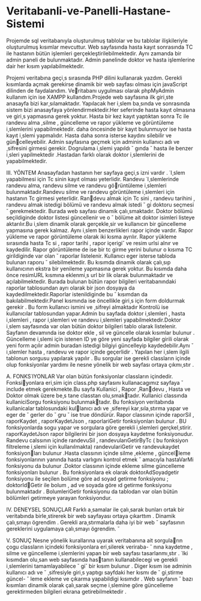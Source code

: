 # Veritabanli-ve-Panelli-Hastane-Sistemi
 Projemde sql veritabanıyla oluşturulmuş tablolar ve bu tablolar ilişkileriyle oluşturulmuş kısımlar mevcuttur. Web sayfasında hasta kayıt sonrasında TC ile hastanın bütün işlemleri gerçekleştirilebilmektedir. Aynı zamanda bir admin paneli de bulunmaktadır. Admin panelinde doktor ve hasta işlemlerine dair her kısım yapılabilmektedir.


Projemi veritabına geçi¸s sırasında PHP dilini kullanarak
yazdım. Gerekli kısımlarda açmak gerekirse dinamik bir web
sayfası olması için javaScript dilinden de faydalandım. Veritabanı uygulması olarak phpMyAdmin kullanım için ise
XAMPP kullandım.Projede web sayfasına ilk giri¸ste anasayfa
bizi kar¸sılamaktadır. Yapılacak her i¸slem ba¸sında ve sonrasında
sistem bizi anasayfaya yönlendirmektedir.Her seferinde hasta
kayıt olmasına ve giri¸s yapmasına gerek yoktur. Hasta bir kez
kayıt yaptıktan sonra Tc ile randevu alma ,silme , güncelleme
ve rapor yükleme ve görüntüleme i¸slemlerini yapabilmektedir.
daha öncesinde bir kayıt bulunmuyor ise hasta kayıt i¸slemi
yapmalıdır. Hasta daha sonra isterse kaydını silebilir ve güncelleyebilir. Admin sayfasına geçmek için adminin kullanıcı
adı ve ¸sifresini girmesi gerekir. Dogrulama i¸slemi yapıldı ˘ gında ˘
hasta ile benzer i¸sleri yapilmektedir .Hastadan farklı olarak
doktor i¸slemlerini de yapabilmektedir.


III. YÖNTEM
Anasayfadan hastanın her sayfaya geçi¸s izni vardır . ˙I¸slem
yapabilmesi için Tc sinin kayıt olması yeterlidir. Randevu
˙I¸slemlerinde randevu alma, randevu silme ve randevu görüntüleme i¸slemleri bulunmaktadır.Randevu silme ve randevu
görüntüleme i¸slemleri için hastanın Tc girmesi yeterlidir. Randevu almak için Tc sini , randevu tarihini , randevu almak
istedigi bölümü ve randevu almak istedi ˘ gi doktoru seçmesi ˘
gerekmektedir. Burada web sayfası dinamik çalı¸smaktadır.
Doktor bölümü seçildiginde doktor listesi güncellenir ve o ˘
bölüme ait doktor isimleri listeye aktarılır.Bu i¸slem dinamik
olarak gerçekle¸sir ve kullanıcın bir güncelleme yapmasına
gerek kalmaz. Aynı i¸slem benzerlikleri rapor içinde vardır.
Rapor yükleme ve rapor görüntüleme olarak iki kısma ayrılır.
Rapor yükleme sırasında hasta Tc si , rapor tarihi , rapor içerigi˘
ve resim urlsi alnır ve kaydedilir. Rapor görüntüleme de ise
bir tc girme yerini bulunur o kısıma TC girildiginde var olan ˘
raporlar listelenir. Kullanıcı eger isterse tabloda bulunan raporu ˘
silebilmektedir. Bu kısımda dinamik olarak çalı¸sıp kullanıcının
ekstra bir yenileme yapmasına gerek yoktur. Bu kısımda
daha önce resimURL kısmına eklenmi¸s url bir lik olarak
bulunmaktadır ve açılabilmektedir. Burada bulunan bütün rapor
bilgileri veritabanındaki raporlar tablosundan ayrı olarak bir
json dosyaya da kaydedilmektedir.Raporlar istenildiginde bu ˘
kısımdan da bakılabilmektedir.Panel kısmında ise öncellikle
giri¸s için form doldurmak gerekir . Bu form kullanıcı ismini
ve ¸sifreyi almaktadır Kontrolü ise kullanıcılar tablosundan
yapar.Admin bu sayfada doktor i¸slemleri , hasta i¸slemleri ,
rapor i¸slemleri ve randevu i¸slemleri yapabilmektedir.Doktor
i¸slem sayfasında var olan bütün doktor bilgileri tablo olarak
listelenir. Sayfanın devamında ise doktor ekle , sil ve güncelle
olarak kısımlar bulunur . Güncelleme i¸slemi için istenen ID
ye göre yeni sayfada bilgiler girili olarak yeni form açılır
admin buradan istedigi bilgiyi güncelleyip kaydedebilir.Aynı ˘
i¸slemler hasta , randevu ve rapor içinde geçerlidir . Yapılan
her i¸slem ilgili tablonun sorgusu yapılarak yapılır . Bu sorgular
ise gerekli classların içinde olup fonksiyonlar yardımı ile nesne
yönelik bir web sayfası ortaya çıkmı¸stır .

A. FONKS˙IYONLAR
Var olan bütün fonksiyonlar classların içindedir. Fonksiyonlara eri¸sim için class.php sayfasını kullanacagımız sayfaya ˘
include etmek gerekmekte.Bu sayfa Kullanici , Rapor ,Randevu , Hasta ve Doktor olmak üzere be¸s tane classtan olu¸smaktadır. Kullanici classında kullaniciSorgu fonksiyonu bulunmaktadır. Bu fonksiyon veritabında kullanicalar tablosundaki kullanıcı adı ve ¸sifereyi kar¸sıla¸stırma yapar ve eger de ˘ gerler do ˘ gru ˘
ise true döndürür. Rapor classının içinde raporSil , raporKaydet
, raporKaydetJson , raporlariGetir fonksiyonları bulunur . BU
fonksiyonlarda sogu yapar ve sorgulara göre gerekli i¸slemleri
gerçkel¸stirir. raporKaydetJson rapor bilgilerini bir json dosyaya
kaydetme fonksiyonudur. Randevu calssının içinde randevuSil
, randevularıGetirByTc ( bu fonksiyon filtreleme i¸slemi için
kullanılmakta) randevulariGetir ve randevukaydet fonksiyonları bulunur .Hasta classının içinde silme ,ekleme , güncelleme fonksiyonlarının yanında hasta varlıgını kontrol etmek ˘
amacıyla hastaVarMi fonksiyonu da bulunur .Doktor classının
içinde ekleme silme güncelleme fonksiyonları bulunur . Bu
fonksiyonlara ek olarak doktorAdSoyadgetir fonksiyonu ile
seçilen bolüme göre ad soyad getirme fonksiyonu ; doktorIdGetir ile bolum , ad ve soyada göre ıd getirme fonksiyonu
bulunmaktadır . BolumleriGetir fonksiyonu da tablodan var
olan bütün bölümleri getirmeye yarayan fonksiyondur.


IV. DENEYSEL SONUÇLAR
Farklı a¸samalar ile çalı¸sarak bunları ortak bir veritabında
birle¸stirerek bir web sayfayası ortaya çıkarttım . Dinamik
çalı¸smayı ögrendim . Gerekli ara¸stırmalarla daha iyi bir web ˘
sayfasının gereklerini uygulamaya çalı¸smayı ögrendim. ˘


V. SONUÇ
Nesne yönelik kurallarına uyarak veritabanına ait sorguların çogu classların içindeki fonksiyonlara eri¸silerek veriraba- ˘
nına kaydetme , silme ve güncelleme i¸slemlerini yapan bir web
sayfası tasarlanmı¸stır . ˙Iki kısımdan olu¸san web sayfasında hastanın kullanabilecegi ve gerekli i¸slemlerini tamamlayabilece ˘ gi˘
bir kısım bulunur . Diger kısım ise adminin kullanıcı adı ve ˘
¸sifresiyle giri¸s yaptıgı sayfdaki her kısmı de ˘ gi¸stirme güncel- ˘
leme ekleme ve çıkarma yapabildigi kısımdır . Web sayfanın ˘
bazı kısımları dinamik olarak çalı¸sarak seçme i¸slemine göre
güncelleme gerektirmeden bilgileri ekrana getirebilmektedir .

